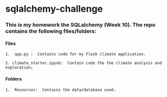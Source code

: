 # sqlalchemy-challenge

### This is my homework the SQLalchemy (Week 10).  The repo contains the following files/folders:

#### Files
    1.  app.py :  Contains code for my Flask climate application.
    
    2. climate_starter.ipynb:  Contain code the the climate analysis and exploration;
    
#### Folders
    1.  Resources:  Contains the data/database used.
